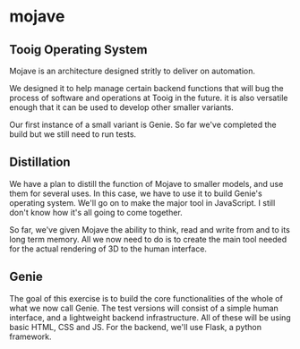 # mojave
## Tooig Operating System

Mojave is an architecture designed stritly to deliver on automation. 

We designed it to help manage certain backend functions that will bug the process of software and operations at Tooig in the future. it is also versatile enough that it can be used to develop other smaller variants.

Our first instance of a small variant is Genie. So far we've completed the build but we still need to run tests.

## Distillation 

We have a plan to distill the function of Mojave to smaller models, and use them for several uses. In this case, we have to use it to build Genie's operating system. We'll go on to make the major tool in JavaScript. I still don't know how it's all going to come together.

So far, we've given Mojave the ability to think, read and write from and to its long term memory. All we now need to do is to create the main tool needed for the actual rendering of 3D to the human interface.

## Genie

The goal of this exercise is to build the core functionalities of the whole of what we now call Genie. The test versions will consist of a simple human interface, and a lightweight backend infrastructure. All of these will be using basic HTML, CSS and JS. For the backend, we'll use Flask, a python framework.